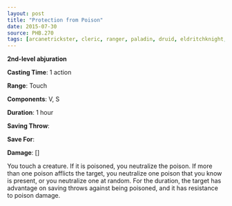 ```yaml
---
layout: post
title: "Protection from Poison"
date: 2015-07-30
source: PHB.270
tags: [arcanetrickster, cleric, ranger, paladin, druid, eldritchknight, artificer, level2, abjuration]
---
```


**2nd-level abjuration**

**Casting Time**: 1 action

**Range**: Touch

**Components**: V, S

**Duration**: 1 hour

**Saving Throw**:

**Save For**:

**Damage**: []

You touch a creature. If it is poisoned, you neutralize the poison. If more than one poison afflicts the target, you neutralize one poison that you know is present, or you neutralize one at random. For the duration, the target has advantage on saving throws against being poisoned, and it has resistance to poison damage.
